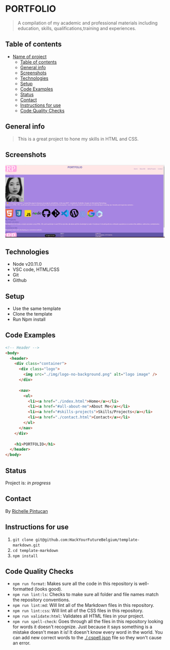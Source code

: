 # PORTFOLIO

> A compilation of my academic and professional materials including education,
> skills, qualifications,training and experiences.

## Table of contents

- [Name of project](#portfolio)
  - [Table of contents](#table-of-contents)
  - [General info](#general-info)
  - [Screenshots](#screenshots)
  - [Technologies](#technologies)
  - [Setup](#setup)
  - [Code Examples](#code-examples)
  - [Status](#status)
  - [Contact](#contact)
  - [Instructions for use](#instructions-for-use)
  - [Code Quality Checks](#code-quality-checks)

## General info

> This is a great project to hone my skills in HTML and CSS.

## Screenshots

![Example screenshot](./img/Screenshot.png)

## Technologies

- Node v20.11.0
- VSC code, HTML/CSS
- Git
- Github

## Setup

- Use the same template
- Clone the template
- Run Npm install

## Code Examples

```html
<!-- Header -->
<body>
  <header>
    <div class="container">
      <div class="logo">
        <img src="./img/logo-no-background.png" alt="logo image" />
      </div>

      <nav>
        <ul>
          <li><a href="./index.html">Home</a></li>
          <li><a href="#all-about-me">About Me</a></li>
          <li><a href="#skills-projects">Skills/Projects</a></li>
          <li><a href="./contact.html">Contact</a></li>
        </ul>
      </nav>
    </div>

    <h1>PORTFOLIO</h1>
  </header>
</body>
```

## Status

Project is: _in progress_

## Contact

By [Richelle Pintucan](https://github.com/richellepintucan)

## Instructions for use

<!-- a guide to using this repository -->

1. `git clone git@github.com:HackYourFutureBelgium/template-markdown.git`
2. `cd template-markdown`
3. `npm install`

## Code Quality Checks

- `npm run format`: Makes sure all the code in this repository is well-formatted
  (looks good).
- `npm run lint:ls`: Checks to make sure all folder and file names match the
  repository conventions.
- `npm run lint:md`: Will lint all of the Markdown files in this repository.
- `npm run lint:css`: Will lint all of the CSS files in this repository.
- `npm run validate:html`: Validates all HTML files in your project.
- `npm run spell-check`: Goes through all the files in this repository looking
  for words it doesn't recognize. Just because it says something is a mistake
  doesn't mean it is! It doesn't know every word in the world. You can add new
  correct words to the [./.cspell.json](./.cspell.json) file so they won't cause
  an error.
